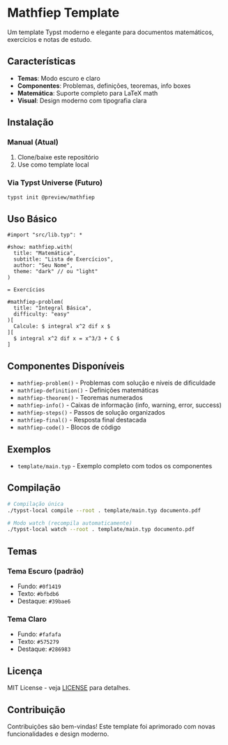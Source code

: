 # Mathfiep Template

Um template Typst moderno e elegante para documentos matemáticos, exercícios e notas de estudo.

## Características

- **Temas**: Modo escuro e claro
- **Componentes**: Problemas, definições, teoremas, info boxes
- **Matemática**: Suporte completo para LaTeX math
- **Visual**: Design moderno com tipografia clara

## Instalação

### Manual (Atual)
1. Clone/baixe este repositório
2. Use como template local

### Via Typst Universe (Futuro)
```bash
typst init @preview/mathfiep
```

## Uso Básico

```typst
#import "src/lib.typ": *

#show: mathfiep.with(
  title: "Matemática",
  subtitle: "Lista de Exercícios",
  author: "Seu Nome",
  theme: "dark" // ou "light"
)

= Exercícios

#mathfiep-problem(
  title: "Integral Básica",
  difficulty: "easy"
)[
  Calcule: $ integral x^2 dif x $
][
  $ integral x^2 dif x = x^3/3 + C $
]
```

## Componentes Disponíveis

- `mathfiep-problem()` - Problemas com solução e níveis de dificuldade
- `mathfiep-definition()` - Definições matemáticas  
- `mathfiep-theorem()` - Teoremas numerados
- `mathfiep-info()` - Caixas de informação (info, warning, error, success)
- `mathfiep-steps()` - Passos de solução organizados
- `mathfiep-final()` - Resposta final destacada
- `mathfiep-code()` - Blocos de código

## Exemplos

- `template/main.typ` - Exemplo completo com todos os componentes

## Compilação

```bash
# Compilação única
./typst-local compile --root . template/main.typ documento.pdf

# Modo watch (recompila automaticamente)  
./typst-local watch --root . template/main.typ documento.pdf
```

## Temas

### Tema Escuro (padrão)
- Fundo: `#0f1419`
- Texto: `#bfbdb6`
- Destaque: `#39bae6`

### Tema Claro
- Fundo: `#fafafa`
- Texto: `#575279`
- Destaque: `#286983`

## Licença

MIT License - veja [LICENSE](LICENSE) para detalhes.

## Contribuição

Contribuições são bem-vindas! Este template foi aprimorado com novas funcionalidades e design moderno.
